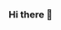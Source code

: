 ### Hi there 👋

<!--
**pabloins/pabloins** is a ✨ _special_ ✨ repository because its `README.md` (this file) appears on your GitHub profile.

Here are some ideas to get you started:

- 🔭 I’m currently working on my proyects
- 🌱 I’m currently learning cloud computing
- 💬 Ask me about ...
- 📫 How to reach me: ...
- 😄 Pronouns: ...
- ⚡ Fun fact: ...
-->
